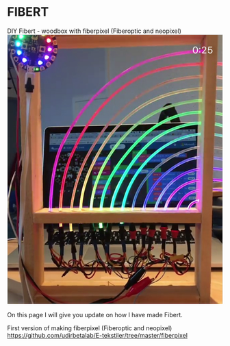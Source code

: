 # FIBERT
DIY Fibert - woodbox with fiberpixel (Fiberoptic and neopixel)
<img src="https://github.com/larsgimse/FIBERT/blob/master/fibert.png"><br>

On this page I will give you update on how I have made Fibert.

First version of making fiberpixel (Fiberoptic and neopixel)
https://github.com/udirbetalab/E-tekstiler/tree/master/fiberpixel



